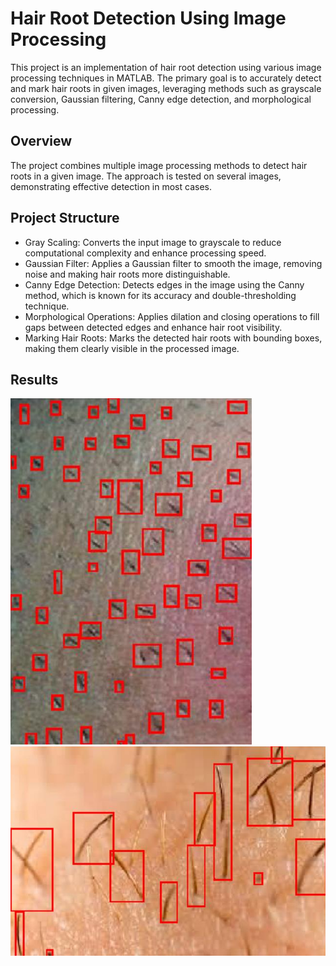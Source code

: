 # Hair Root Detection Using Image Processing
This project is an implementation of hair root detection using various image processing techniques in MATLAB. The primary goal is to accurately detect and mark hair roots in given images, leveraging methods such as grayscale conversion, Gaussian filtering, Canny edge detection, and morphological processing.

## Overview
The project combines multiple image processing methods to detect hair roots in a given image. The approach is tested on several images, demonstrating effective detection in most cases.

## Project Structure
- Gray Scaling: Converts the input image to grayscale to reduce computational complexity and enhance processing speed.
- Gaussian Filter: Applies a Gaussian filter to smooth the image, removing noise and making hair roots more distinguishable.
- Canny Edge Detection: Detects edges in the image using the Canny method, which is known for its accuracy and double-thresholding technique.
- Morphological Operations: Applies dilation and closing operations to fill gaps between detected edges and enhance hair root visibility.
- Marking Hair Roots: Marks the detected hair roots with bounding boxes, making them clearly visible in the processed image.

## Results
![Proje Logosu](results/sample1_result.PNG)                                                                                                       
![Proje Logosu](results/sample2_result.PNG)

